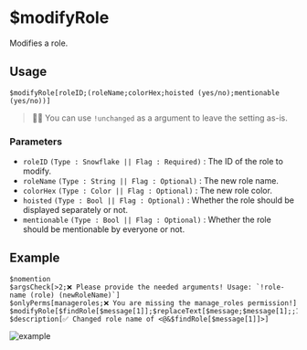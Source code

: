 # $modifyRole
Modifies a role.

## Usage
```
$modifyRole[roleID;(roleName;colorHex;hoisted (yes/no);mentionable (yes/no))]
```
> 🧙‍♂️ You can use `!unchanged` as a argument to leave the setting as-is.

### Parameters 
- `roleID` `(Type : Snowflake || Flag : Required)` : The ID of the role to modify.
- `roleName` `(Type : String || Flag : Optional)` : The new role name.
- `colorHex` `(Type : Color || Flag : Optional)` : The new role color.
- `hoisted` `(Type : Bool || Flag : Optional)` : Whether the role should be displayed separately or not.
- `mentionable` `(Type : Bool || Flag : Optional)` : Whether the role should be mentionable by everyone or not.

## Example
```
$nomention
$argsCheck[>2;❌ Please provide the needed arguments! Usage: `!role-name (role) (newRoleName)`]
$onlyPerms[manageroles;❌ You are missing the manage_roles permission!]
$modifyRole[$findRole[$message[1]];$replaceText[$message;$message[1];;1];!unchanged;!unchanged;!unchanged]
$description[✅ Changed role name of <@&$findRole[$message[1]]>]
```

![example](https://user-images.githubusercontent.com/69215413/123530371-771a9980-d6c7-11eb-987d-c4ba3bb40bd1.png)
